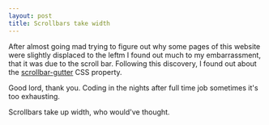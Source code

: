 ```yaml
---
layout: post
title: Scrollbars take width
---
```


After almost going mad trying to figure out why some pages of this website were slightly displaced to the leftm I found out much to my embarrassment, that it was due to the scroll bar. Following this discovery, I found out about the [scrollbar-gutter](https://developer.mozilla.org/en-US/docs/Web/CSS/scrollbar-gutter) CSS property.

Good lord, thank you. Coding in the nights after full time job sometimes it's too exhausting.

Scrollbars take up width, who would've thought.